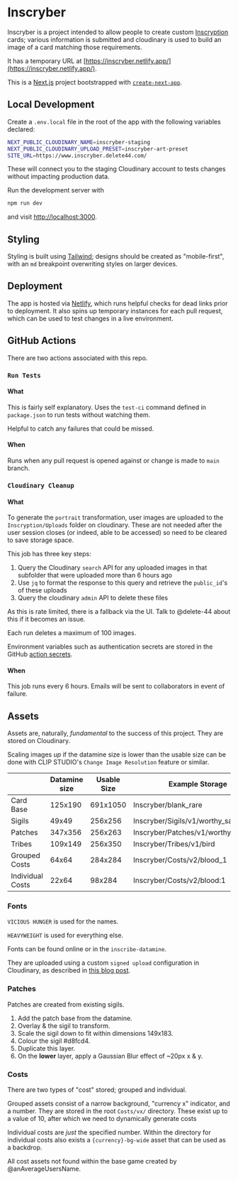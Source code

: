# Inscryber

Inscryber is a project intended to allow people to create custom [Inscryption](https://www.inscryption.com/) cards; various information is submitted and cloudinary is used to build an image of a card matching those requirements.

It has a temporary URL at [https://inscryber.netlify.app/](https://inscryber.netlify.app/).

This is a [Next.js](https://nextjs.org/) project bootstrapped with [`create-next-app`](https://github.com/vercel/next.js/tree/canary/packages/create-next-app).

## Local Development

Create a `.env.local` file in the root of the app with the following variables declared:

```bash
NEXT_PUBLIC_CLOUDINARY_NAME=inscryber-staging
NEXT_PUBLIC_CLOUDINARY_UPLOAD_PRESET=inscryber-art-preset
SITE_URL=https://www.inscryber.delete44.com/
```

These will connect you to the staging Cloudinary account to tests changes without impacting production data.

Run the development server with

```bash
npm run dev
```

and visit [http://localhost:3000](http://localhost:3000).

## Styling

Styling is built using [Tailwind](https://tailwindcss.com/); designs should be created as "mobile-first", with an `md` breakpoint overwriting styles on larger devices.

## Deployment

The app is hosted via [Netlify](https://www.netlify.com/), which runs helpful checks for dead links prior to deployment. It also spins up temporary instances for each pull request, which can be used to test changes in a live environment.

## GitHub Actions

There are two actions associated with this repo.

### `Run Tests`

#### What

This is fairly self explanatory. Uses the `test-ci` command defined in `package.json` to run tests without watching them.

Helpful to catch any failures that could be missed.

#### When

Runs when any pull request is opened against or change is made to `main` branch.

### `Cloudinary Cleanup`

#### What

To generate the `portrait` transformation, user images are uploaded to the `Inscryption/Uploads` folder on cloudinary. These are not needed after the user session closes (or indeed, able to be accessed) so need to be cleared to save storage space.

This job has three key steps:

1. Query the Cloudinary `search` API for any uploaded images in that subfolder that were uploaded more than 6 hours ago
2. Use `jq` to format the response to this query and retrieve the `public_id`'s of these uploads
3. Query the cloudinary `admin` API to delete these files

As this is rate limited, there is a fallback via the UI. Talk to @delete-44 about this if it becomes an issue.

Each run deletes a maximum of 100 images.

Environment variables such as authentication secrets are stored in the GitHub [action secrets](https://docs.github.com/en/actions/security-guides/encrypted-secrets).

#### When

This job runs every 6 hours. Emails will be sent to collaborators in event of failure.

## Assets

Assets are, naturally, _fundamental_ to the success of this project. They are stored on Cloudinary.

Scaling images _up_ if the datamine size is lower than the usable size can be done with CLIP STUDIO's `Change Image Resolution` feature or similar.

|                  | Datamine size | Usable Size | Example Storage                       |
| ---------------- | ------------- | ----------- | ------------------------------------- |
| Card Base        | 125x190       | 691x1050    | Inscryber/blank_rare                  |
| Sigils           | 49x49         | 256x256     | Inscryber/Sigils/v1/worthy_sacrifice  |
| Patches          | 347x356       | 256x263     | Inscryber/Patches/v1/worthy_sacrifice |
| Tribes           | 109x149       | 256x350     | Inscryber/Tribes/v1/bird              |
| Grouped Costs    | 64x64         | 284x284     | Inscryber/Costs/v2/blood_1            |
| Individual Costs | 22x64         | 98x284      | Inscryber/Costs/v2/blood:1            |

### Fonts

`VICIOUS HUNGER` is used for the names.

`HEAVYWEIGHT` is used for everything else.

Fonts can be found online or in the `inscribe-datamine`.

They are uploaded using a custom `signed upload` configuration in Cloudinary, as described in [this blog post](https://www.learnwithjason.dev/blog/upload-custom-font-cloudinary-media-library).

### Patches

Patches are created from existing sigils.

1. Add the patch base from the datamine.
2. Overlay & the sigil to transform.
3. Scale the sigil down to fit within dimensions 149x183.
4. Colour the sigil #d8fcd4.
5. Duplicate this layer.
6. On the **lower** layer, apply a Gaussian Blur effect of ~20px x & y.

### Costs

There are two types of "cost" stored; grouped and individual.

Grouped assets consist of a narrow background, "currency x" indicator, and a number. They are stored in the root `Costs/vx/` directory. These exist up to a value of 10, after which we need to dynamically generate costs

Individual costs are _just_ the specified number. Within the directory for individual costs also exists a `{currency}-bg-wide` asset that can be used as a backdrop.

All cost assets not found within the base game created by @anAverageUsersName.
